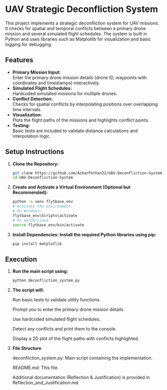 # UAV Strategic Deconfliction System

This project implements a strategic deconfliction system for UAV missions. It checks for spatial and temporal conflicts between a primary drone mission and several simulated flight schedules. The system is built in Python and uses libraries such as Matplotlib for visualization and basic logging for debugging.

## Features
- **Primary Mission Input:**  
  Enter the primary drone mission details (drone ID, waypoints with coordinates and timestamps) interactively.
- **Simulated Flight Schedules:**  
  Hardcoded simulated missions for multiple drones.
- **Conflict Detection:**  
  Checks for spatial conflicts by interpolating positions over overlapping time intervals.
- **Visualization:**  
  Plots the flight paths of the missions and highlights conflict points.
- **Testing:**  
  Basic tests are included to validate distance calculations and interpolation logic.

## Setup Instructions

1. **Clone the Repository:**
   ```bash
   git clone https://github.com/AzharPathan22/UAV-Deconfliction-System.git
   cd UAV-Deconfliction-System

2. **Create and Activate a Virtual Environment (Optional but Recommended):**

    ```bash
    python -m venv flytbase_env
    # Activate the environment:
    # On Windows:
    flytbase_env\Scripts\activate
    # On macOS/Linux:
    source flytbase_env/bin/activate

3. **Install Dependencies: Install the required Python libraries using pip:**

    ```bash
    pip install matplotlib


## Execution

1. **Run the main script using:**

    ```bash
    python deconfliction_system.py

2. **The script will:**

    Run basic tests to validate utility functions.

    Prompt you to enter the primary drone mission details.

    Use hardcoded simulated flight schedules.

    Detect any conflicts and print them to the console.

    Display a 2D plot of the flight paths with conflicts highlighted.

3. **File Structure**
    
    deconfliction_system.py: Main script containing the implementation.

    README.md: This file.

    Additional documentation (Reflection & Justification) is provided in Reflection_and_Justification.md.
